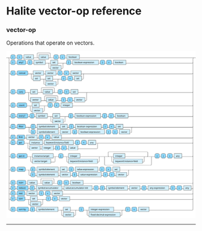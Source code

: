 <!---
  This markdown file was generated. Do not edit.
  -->

# Halite vector-op reference

### <a name="vector-op"></a>vector-op

Operations that operate on vectors.

!["vector-op"](./halite-bnf-diagrams/vector-op.svg)

---
